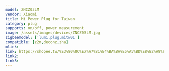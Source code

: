 ```yaml
---
model: ZNCZ03LM
vendor: Xiaomi
title: Mi Power Plug for Taiwan 
category: plug
supports: on/off, power measurement
image: /assets/images/devices/ZNCZ03LM.jpg
zigbeemodel: ['lumi.plug.mitw01']
compatible: [z2m,deconz,zha]
mlink: 
link: https://shopee.tw/%E3%80%8C%E7%A7%81%E4%BA%BA%E5%A5%BD%E8%B2%A8%E3%80%8D%F0%9F%94%A5MI-%E7%B1%B3%E5%AE%B6%E6%99%BA%E6%85%A7%E6%8F%92%E5%BA%A7ZigBee-%E6%99%BA%E8%83%BD%E6%8F%92%E5%BA%A7-%E5%8F%AF%E7%9B%A3%E6%8E%A7%E7%94%A8%E9%9B%BB%E9%87%8F-%E6%89%8B%E6%A9%9F%E9%81%A0%E7%A8%8B%E9%96%8B%E9%97%9C-%E7%81%AB%E9%80%9F%E4%B8%8A%E7%B7%9A-i.13023631.1525213601
link2: 
link3: 
---
```


